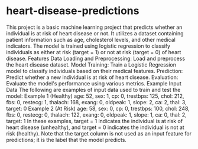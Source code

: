 # heart-disease-predictions
This project is a basic machine learning project that predicts whether an individual is at risk of heart disease or not. It utilizes a dataset containing patient information such as age, cholesterol levels, and other medical indicators. The model is trained using logistic regression to classify individuals as either at risk (target = 1) or not at risk (target = 0) of heart disease.
Features
Data Loading and Preprocessing: Load and preprocess the heart disease dataset.
Model Training: Train a Logistic Regression model to classify individuals based on their medical features.
Prediction: Predict whether a new individual is at risk of heart disease.
Evaluation: Evaluate the model's performance using various metrics.
Example Input Data
The following are examples of input data used to train and test the model:
Example 1 (Healthy)
age: 52, sex: 1, cp: 0, trestbps: 125, chol: 212, fbs: 0, restecg: 1, thalach: 168, exang: 0, oldpeak: 1, slope: 2, ca: 2, thal: 3, target: 0
Example 2 (At Risk)
age: 58, sex: 0, cp: 0, trestbps: 100, chol: 248, fbs: 0, restecg: 0, thalach: 122, exang: 0, oldpeak: 1, slope: 1, ca: 0, thal: 2, target: 1
In these examples, target = 1 indicates the individual is at risk of heart disease (unhealthy), and target = 0 indicates the individual is not at risk (healthy). Note that the target column is not used as an input feature for predictions; it is the label that the model predicts.

